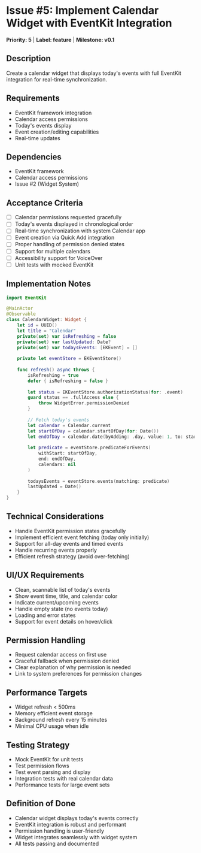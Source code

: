 # Issue #5: Implement Calendar Widget with EventKit Integration

**Priority: 5** | **Label: feature** | **Milestone: v0.1**

## Description
Create a calendar widget that displays today's events with full EventKit integration for real-time synchronization.

## Requirements
- EventKit framework integration
- Calendar access permissions
- Today's events display
- Event creation/editing capabilities
- Real-time updates

## Dependencies
- EventKit framework
- Calendar access permissions
- Issue #2 (Widget System)

## Acceptance Criteria
- [ ] Calendar permissions requested gracefully
- [ ] Today's events displayed in chronological order
- [ ] Real-time synchronization with system Calendar app
- [ ] Event creation via Quick Add integration
- [ ] Proper handling of permission denied states
- [ ] Support for multiple calendars
- [ ] Accessibility support for VoiceOver
- [ ] Unit tests with mocked EventKit

## Implementation Notes
```swift
import EventKit

@MainActor
@Observable
class CalendarWidget: Widget {
    let id = UUID()
    let title = "Calendar"
    private(set) var isRefreshing = false
    private(set) var lastUpdated: Date?
    private(set) var todaysEvents: [EKEvent] = []
    
    private let eventStore = EKEventStore()
    
    func refresh() async throws {
        isRefreshing = true
        defer { isRefreshing = false }
        
        let status = EKEventStore.authorizationStatus(for: .event)
        guard status == .fullAccess else { 
            throw WidgetError.permissionDenied 
        }
        
        // Fetch today's events
        let calendar = Calendar.current
        let startOfDay = calendar.startOfDay(for: Date())
        let endOfDay = calendar.date(byAdding: .day, value: 1, to: startOfDay)!
        
        let predicate = eventStore.predicateForEvents(
            withStart: startOfDay,
            end: endOfDay,
            calendars: nil
        )
        
        todaysEvents = eventStore.events(matching: predicate)
        lastUpdated = Date()
    }
}
```

## Technical Considerations
- Handle EventKit permission states gracefully
- Implement efficient event fetching (today only initially)
- Support for all-day events and timed events
- Handle recurring events properly
- Efficient refresh strategy (avoid over-fetching)

## UI/UX Requirements
- Clean, scannable list of today's events
- Show event time, title, and calendar color
- Indicate current/upcoming events
- Handle empty state (no events today)
- Loading and error states
- Support for event details on hover/click

## Permission Handling
- Request calendar access on first use
- Graceful fallback when permission denied
- Clear explanation of why permission is needed
- Link to system preferences for permission changes

## Performance Targets
- Widget refresh < 500ms
- Memory efficient event storage
- Background refresh every 15 minutes
- Minimal CPU usage when idle

## Testing Strategy
- Mock EventKit for unit tests
- Test permission flows
- Test event parsing and display
- Integration tests with real calendar data
- Performance tests for large event sets

## Definition of Done
- Calendar widget displays today's events correctly
- EventKit integration is robust and performant
- Permission handling is user-friendly
- Widget integrates seamlessly with widget system
- All tests passing and documented